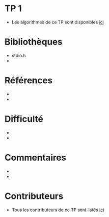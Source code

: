 # TP 1
* Les algorithmes de ce TP sont disponibles [ici](./src)

# Bibliothèques
* stdio.h
* 

# Références
* 
* 

# Difficulté
* 
* 

# Commentaires
* 
* 

# Contributeurs
* Tous les contributeurs de ce TP sont listés [ici](./CONTRIBUTORS.md)